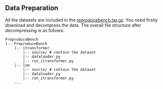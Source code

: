 ## Data Preparation

All the datasets are included in the [reproducebench.tar.gz](https://huggingface.co/datasets/ai9stars/ReproduceBench/blob/main/reproducebench.tar.gz). 
You need firstly download and decompress the data.
The overall file structure after decompressing is as follows:
```
PreproduceBench
|-- PreproduceBench
    |-- itransformer
        |-- source/ # contain the dataset
        |-- dataloader.py
        |-- run_itransformer.py
    |-- lsm
        |-- source/ # contain the dataset
        |-- dataloader.py
        |-- run_itransformer.py
    ...
```